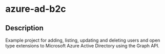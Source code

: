 # azure-ad-b2c
## Description
Example project for adding, listing, updating and deleting users and open type extensions to Microsoft Azure Active Directory using the Graph API.
